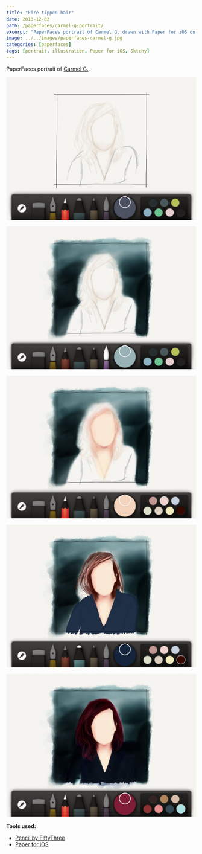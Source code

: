 ```yaml
---
title: "Fire tipped hair"
date: 2013-12-02
path: /paperfaces/carmel-g-portrait/
excerpt: "PaperFaces portrait of Carmel G. drawn with Paper for iOS on an iPad."
image: ../../images/paperfaces-carmel-g.jpg
categories: [paperfaces]
tags: [portrait, illustration, Paper for iOS, Sktchy]
---
```


PaperFaces portrait of [Carmel G.](https://sktchy.com/uViYnH).

![Beginning the portrait with a pencil sketch](../../images/paperfaces-carmel-g-process-1-lg.jpg)

![Work in progress screenshot](../../images/paperfaces-carmel-g-process-2-lg.jpg)

![Work in progress screenshot](../../images/paperfaces-carmel-g-process-3-lg.jpg)

![Work in progress screenshot](../../images/paperfaces-carmel-g-process-4-lg.jpg)

![Work in progress screenshot](../../images/paperfaces-carmel-g-process-5-lg.jpg)

**Tools used:**

- [Pencil by FiftyThree](https://www.amazon.com/FiftyThree-Digital-Stylus-Pencil-iPhone/dp/B01JJBUYR4/ref=as_li_ss_tl?keywords=pencil+53&qid=1550586265&s=gateway&sr=8-3&linkCode=ll1&tag=mademist-20&linkId=0134793cb840affff60f2e45a7f64678&language=en_US)
- [Paper for iOS](https://paper.bywetransfer.com/)

